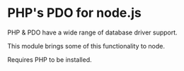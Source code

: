 # PHP's PDO for node.js

PHP & PDO have a wide range of database driver support.

This module brings some of this functionality to node.

Requires PHP to be installed.
